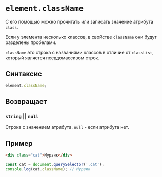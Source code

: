 # `element.className`

С его помощью можно прочитать или записать значение атрибута `class`.

Если у элемента несколько классов, в свойстве `className` они будут разделены пробелами.

`className` это строка с названиями классов в отличие от `classList`, который является псевдомассивом строк.

## Синтаксис

```js
element.className;
```

## Возвращает

### `string` || `null`

Строка с значением атрибута. `null` - если атрибута нет.

## Пример

```html
<div class="cat">Мурзик</div>
```

```js
const cat = document.querySelector('.cat');
console.log(cat.className); // Мурзик
```

